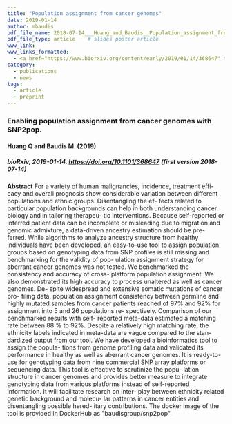 ```yaml
---
title: "Population assignment from cancer genomes"
date: 2019-01-14
author: mbaudis
pdf_file_name: 2018-07-14___Huang_and_Baudis__Population_assignment_from_cancer_genome_data__biorXiv.pdf
pdf_file_type: article    # slides poster article
www_link:
www_links_formatted:
  - <a href="https://www.biorxiv.org/content/early/2019/01/14/368647" target="_blank">[bioRxiv]</a>
category:
  - publications
  - news
tags:
  - article
  - preprint
---
```


### Enabling population assignment from cancer genomes with SNP2pop.
#### Huang Q and Baudis M. (2019)
##### bioRxiv, 2019-01-14. https://doi.org/10.1101/368647 (first version 2018-07-14)

<!--more-->

**Abstract** For a variety of human malignancies, incidence, treatment effi- cacy and overall prognosis show considerable variation between different populations and ethnic groups. Disentangling the ef- fects related to particular population backgrounds can help in both understanding cancer biology and in tailoring therapeu- tic interventions. Because self-reported or inferred patient data can be incomplete or misleading due to migration and genomic admixture, a data-driven ancestry estimation should be pre- ferred. While algorithms to analyze ancestry structure from healthy individuals have been developed, an easy-to-use tool to assign population groups based on genotyping data from SNP profiles is still missing and benchmarking for the validity of pop- ulation assignment strategy for aberrant cancer genomes was not tested. We benchmarked the consistency and accuracy of cross- platform population assignment. We also demonstrated its high accuracy to process unaltered as well as cancer genomes. De- spite widespread and extensive somatic mutations of cancer pro- filing data, population assignment consistency between germline and highly mutated samples from cancer patients reached of 97% and 92% for assignment into 5 and 26 populations re- spectively. Comparison of our benchmarked results with self- reported meta-data estimated a matching rate between 88 % to 92%. Despite a relatively high matching rate, the ethnicity labels indicated in meta-data are vague compared to the stan- dardized output from our tool. We have developed a bioinformatics tool to assign the popula- tions from genome profiling data and validated its performance in healthy as well as aberrant cancer genomes. It is ready-to-use for genotyping data from nine commercial SNP array platforms or sequencing data. This tool is effective to scrutinize the popu- lation structure in cancer genomes and provides better measure to integrate genotyping data from various platforms instead of self-reported information. It will facilitate research on inter- play between ethnicity related genetic background and molecu- lar patterns in cancer entities and disentangling possible hered- itary contributions. The docker image of the tool is provided in DockerHub as "baudisgroup/snp2pop".
